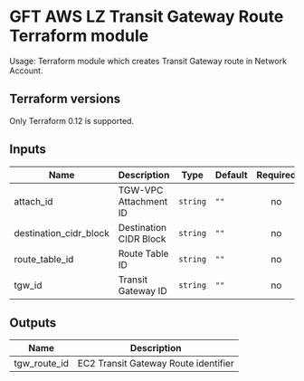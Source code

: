 # GFT AWS LZ Transit Gateway Route Terraform module

Usage: Terraform module which creates Transit Gateway route in Network Account.

## Terraform versions  
Only Terraform 0.12 is supported.

## Inputs

| Name | Description | Type | Default | Required |
|------|-------------|------|---------|:-----:|
| attach\_id | TGW-VPC Attachment ID | `string` | `""` | no |
| destination\_cidr\_block | Destination CIDR Block | `string` | `""` | no |
| route\_table\_id | Route Table ID | `string` | `""` | no |
| tgw\_id | Transit Gateway ID | `string` | `""` | no |

## Outputs

| Name | Description |
|------|-------------|
| tgw\_route\_id | EC2 Transit Gateway Route identifier |

